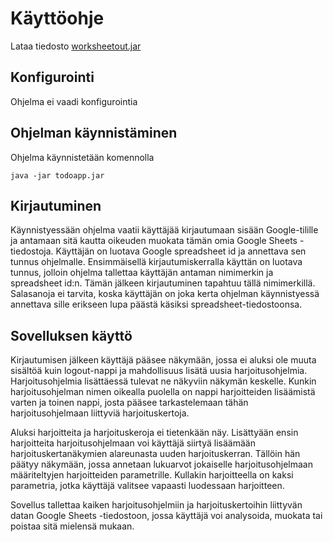 # Käyttöohje

Lataa tiedosto [worksheetout.jar](https://github.com/sainikumara/otm-harjoitustyo/releases/tag/v0.3beta)

## Konfigurointi

Ohjelma ei vaadi konfigurointia

## Ohjelman käynnistäminen

Ohjelma käynnistetään komennolla 

```
java -jar todoapp.jar
```

## Kirjautuminen
Käynnistyessään ohjelma vaatii käyttäjää kirjautumaan sisään Google-tilille ja antamaan sitä kautta oikeuden muokata tämän omia Google Sheets -tiedostoja. Käyttäjän on luotava Google spreadsheet id ja annettava sen tunnus ohjelmalle. Ensimmäisellä kirjautumiskerralla käyttän on luotava tunnus, jolloin ohjelma tallettaa käyttäjän antaman nimimerkin ja spreadsheet id:n. Tämän jälkeen kirjautuminen tapahtuu tällä nimimerkillä. Salasanoja ei tarvita, koska käyttäjän on joka kerta ohjelman käynnistyessä annettava sille erikseen lupa päästä käsiksi spreadsheet-tiedostoonsa.

## Sovelluksen käyttö
Kirjautumisen jälkeen käyttäjä pääsee näkymään, jossa ei aluksi ole muuta sisältöä kuin logout-nappi ja mahdollisuus lisätä uusia harjoitusohjelmia. Harjoitusohjelmia lisättäessä tulevat ne näkyviin näkymän keskelle. Kunkin harjoitusohjelman nimen oikealla puolella on nappi harjoitteiden lisäämistä varten ja toinen nappi, josta pääsee tarkastelemaan tähän harjoitusohjelmaan liittyviä harjoituskertoja.

Aluksi harjoitteita ja harjoituskeroja ei tietenkään näy. Lisättyään ensin harjoitteita harjoitusohjelmaan voi käyttäjä siirtyä lisäämään harjoituskertanäkymien alareunasta uuden harjoituskerran. Tällöin hän päätyy näkymään, jossa annetaan lukuarvot jokaiselle harjoitusohjelmaan määriteltyjen harjoitteiden parametrille. Kullakin harjoitteella on kaksi parametria, jotka käyttäjä valitsee vapaasti luodessaan harjoitteen.

Sovellus tallettaa kaiken harjoitusohjelmiin ja harjoituskertoihin liittyvän datan Google Sheets -tiedostoon, jossa käyttäjä voi analysoida, muokata tai poistaa sitä mielensä mukaan.
